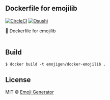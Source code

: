 ## Dockerfile for emojilib
[![CircleCI](https://circleci.com/gh/emoji-gen/docker-emojilib/tree/master.svg?style=shield)](https://circleci.com/gh/emoji-gen/docker-emojilib/tree/master) [![Osushi](https://img.shields.io/badge/donate-osushi-EA2F57.svg)](https://osushi.love/intent/post/9ad90add99954e62ac79251606c10eec)

:whale: Dockerfile for emojilib
<br>
<br>

## Build

```
$ docker build -t emojigen/docker-emojilib .
```

## License
MIT &copy; [Emoji Generator](https://emoji-gen.ninja)
